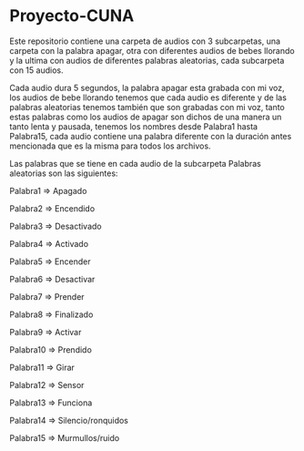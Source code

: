 # Proyecto-CUNA
Este repositorio contiene una carpeta de audios con 3 subcarpetas, una carpeta con la palabra apagar, otra con diferentes audios de bebes llorando y la ultima con audios de diferentes palabras aleatorias, cada subcarpeta con 15 audios.

Cada audio dura 5 segundos, la palabra apagar esta grabada con mi voz, los audios de bebe llorando tenemos que cada audio es diferente y
de las palabras aleatorias tenemos también que son grabadas con mi voz, tanto estas palabras como los audios de apagar son dichos de una
manera un tanto lenta y pausada, tenemos los nombres desde Palabra1 hasta Palabra15, cada audio contiene una palabra diferente con la
duración antes mencionada que es la misma para todos los archivos.

Las palabras que se tiene en cada audio de la subcarpeta Palabras aleatorias son las siguientes:

Palabra1 => Apagado

Palabra2 => Encendido

Palabra3 => Desactivado

Palabra4 => Activado

Palabra5 => Encender

Palabra6 => Desactivar

Palabra7 => Prender

Palabra8 => Finalizado

Palabra9 => Activar

Palabra10 => Prendido

Palabra11 => Girar

Palabra12 => Sensor

Palabra13 => Funciona

Palabra14 => Silencio/ronquidos

Palabra15 => Murmullos/ruido

